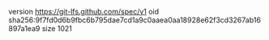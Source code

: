 version https://git-lfs.github.com/spec/v1
oid sha256:9f7fd0d6b9fbc6b795dae7cd1a9c0aaea0aa18928e62f3cd3267ab16897a1ea9
size 1021

